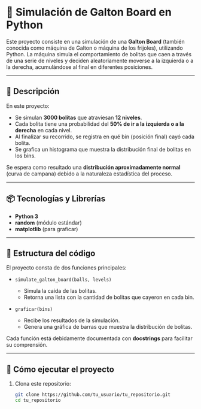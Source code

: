 # 🎲 Simulación de Galton Board en Python

Este proyecto consiste en una simulación de una **Galton Board** (también conocida como máquina de Galton o máquina de los frijoles), utilizando Python. La máquina simula el comportamiento de bolitas que caen a través de una serie de niveles y deciden aleatoriamente moverse a la izquierda o a la derecha, acumulándose al final en diferentes posiciones.

---

## 📖 Descripción

En este proyecto:
- Se simulan **3000 bolitas** que atraviesan **12 niveles**.
- Cada bolita tiene una probabilidad del **50% de ir a la izquierda o a la derecha** en cada nivel.
- Al finalizar su recorrido, se registra en qué bin (posición final) cayó cada bolita.
- Se grafica un histograma que muestra la distribución final de bolitas en los bins.

Se espera como resultado una **distribución aproximadamente normal** (curva de campana) debido a la naturaleza estadística del proceso.

---

## 📦 Tecnologías y Librerías

- **Python 3**
- **random** (módulo estándar)
- **matplotlib** (para graficar)

---

## 📁 Estructura del código

El proyecto consta de dos funciones principales:

- `simulate_galton_board(balls, levels)`
  - Simula la caída de las bolitas.
  - Retorna una lista con la cantidad de bolitas que cayeron en cada bin.
  
- `graficar(bins)`
  - Recibe los resultados de la simulación.
  - Genera una gráfica de barras que muestra la distribución de bolitas.

Cada función está debidamente documentada con **docstrings** para facilitar su comprensión.

---

## 🚀 Cómo ejecutar el proyecto

1. Clona este repositorio:
   ```bash
   git clone https://github.com/tu_usuario/tu_repositorio.git
   cd tu_repositorio
